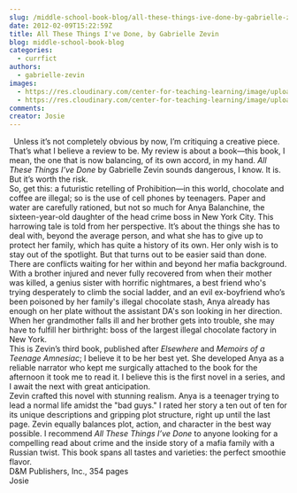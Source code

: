 ```yaml
---
slug: /middle-school-book-blog/all-these-things-ive-done-by-gabrielle-zevin
date: 2012-02-09T15:22:59Z
title: All These Things I've Done, by Gabrielle Zevin
blog: middle-school-book-blog
categories:
  - currfict
authors:
  - gabrielle-zevin
images:
  - https://res.cloudinary.com/center-for-teaching-learning/image/upload/v1637540813/Zevin.jpg.jpg
  - https://res.cloudinary.com/center-for-teaching-learning/image/upload/v1637540813/Zevin.jpg.jpg
comments:
creator: Josie
---
```


       Unless it’s not completely obvious by now, I’m critiquing a creative piece. That’s what I believe a review to be. My review is about a book—this book, I mean, the one that is now balancing, of its own accord, in my hand. <em>All These Things I’ve Done</em> by Gabrielle Zevin sounds dangerous, I know. It is. But it’s worth the risk.<br />So, get this: a futuristic retelling of Prohibition—in this world, chocolate and coffee are illegal; so is the use of cell phones by teenagers. Paper and water are carefully rationed, but not so much for Anya Balanchine, the sixteen-year-old daughter of the head crime boss in New York City. This harrowing tale is told from her perspective. It’s about the things she has to deal with, beyond the average person, and what she has to give up to protect her family, which has quite a history of its own. Her only wish is to stay out of the spotlight. But that turns out to be easier said than done. There are conflicts waiting for her within and beyond her mafia background.<br />With a brother injured and never fully recovered from when their mother was killed, a genius sister with horrific nightmares, a best friend who's trying desperately to climb the social ladder, and an evil ex-boyfriend who’s been poisoned by her family's illegal chocolate stash, Anya already has enough on her plate without the assistant DA's son looking in her direction. When her grandmother falls ill and her brother gets into trouble, she may have to fulfill her birthright: boss of the largest illegal chocolate factory in New York.<br />This is Zevin’s third book, published after <em>Elsewhere</em> and <em>Memoirs of a Teenage Amnesiac</em>; I believe it to be her best yet. She developed Anya as a reliable narrator who kept me surgically attached to the book for the afternoon it took me to read it. I believe this is the first novel in a series, and I await the next with great anticipation.<br />Zevin crafted this novel with stunning realism. Anya is a teenager trying to lead a normal life amidst the "bad guys." I rated her story a ten out of ten for its unique descriptions and gripping plot structure, right up until the last page. Zevin equally balances plot, action, and character in the best way possible. I recommend <em>All These Things I’ve Done</em> to anyone looking for a compelling read about crime and the inside story of a mafia family with a Russian twist. This book spans all tastes and varieties: the perfect smoothie flavor.<br />D&amp;M Publishers, Inc., 354 pages<br />Josie<br /> <br />
